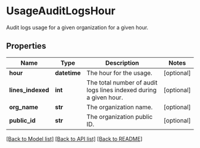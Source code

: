 # UsageAuditLogsHour

Audit logs usage for a given organization for a given hour.

## Properties

| Name              | Type         | Description                                                       | Notes      |
| ----------------- | ------------ | ----------------------------------------------------------------- | ---------- |
| **hour**          | **datetime** | The hour for the usage.                                           | [optional] |
| **lines_indexed** | **int**      | The total number of audit logs lines indexed during a given hour. | [optional] |
| **org_name**      | **str**      | The organization name.                                            | [optional] |
| **public_id**     | **str**      | The organization public ID.                                       | [optional] |

[[Back to Model list]](README.md#documentation-for-models) [[Back to API list]](README.md#documentation-for-api-endpoints) [[Back to README]](README.md)

